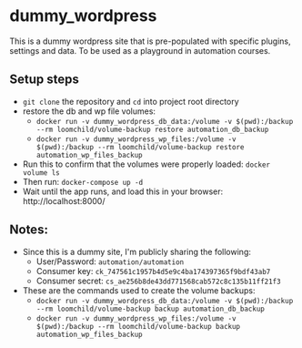 # dummy_wordpress
This is a dummy wordpress site that is pre-populated with specific plugins, settings and data. To be used as a playground in automation courses.

## Setup steps
- `git clone` the repository and `cd` into project root directory
- restore the db and wp file volumes:
  - `docker run -v dummy_wordpress_db_data:/volume -v $(pwd):/backup --rm loomchild/volume-backup restore automation_db_backup`
  - `docker run -v dummy_wordpress_wp_files:/volume -v $(pwd):/backup --rm loomchild/volume-backup restore automation_wp_files_backup`
- Run this to confirm that the volumes were properly loaded: `docker volume ls`
- Then run: `docker-compose up -d`
- Wait until the app runs, and load this in your browser: http://localhost:8000/

## Notes:
- Since this is a dummy site, I'm publicly sharing the following:
  - User/Password: `automation/automation`
  - Consumer key:  `ck_747561c1957b4d5e9c4ba174397365f9bdf43ab7`
  - Consumer secret:  `cs_ae256b8de43dd771568cab572c8c135b11ff21f3`
- These are the commands used to create the volume backups:
  - `docker run -v dummy_wordpress_db_data:/volume -v $(pwd):/backup --rm loomchild/volume-backup backup automation_db_backup`
  - `docker run -v dummy_wordpress_wp_files:/volume -v $(pwd):/backup --rm loomchild/volume-backup backup automation_wp_files_backup`
